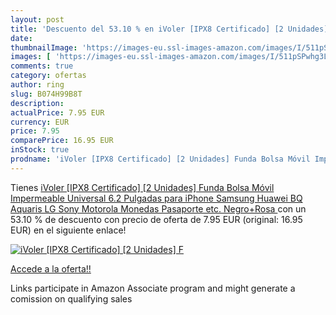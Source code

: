 ```yaml
---
layout: post
title: 'Descuento del 53.10 % en iVoler [IPX8 Certificado] [2 Unidades] F'
date: 
thumbnailImage: 'https://images-eu.ssl-images-amazon.com/images/I/511pSPwhg3L._SL200_.jpg'
images: [ 'https://images-eu.ssl-images-amazon.com/images/I/511pSPwhg3L._SL200_.jpg' ]
comments: true
category: ofertas
author: ring
slug: B074H99B8T
description:
actualPrice: 7.95 EUR
currency: EUR
price: 7.95
comparePrice: 16.95 EUR
inStock: true
prodname: 'iVoler [IPX8 Certificado] [2 Unidades] Funda Bolsa Móvil Impermeable Universal 6.2 Pulgadas para iPhone Samsung Huawei BQ Aquaris LG Sony Motorola Monedas Pasaporte etc.  Negro+Rosa '
---
```


Tienes [iVoler [IPX8 Certificado] [2 Unidades] Funda Bolsa Móvil Impermeable Universal 6.2 Pulgadas para iPhone Samsung Huawei BQ Aquaris LG Sony Motorola Monedas Pasaporte etc.  Negro+Rosa ](https://www.amazon.es/dp/B074H99B8T/?tag=tolees-21) con un 53.10 % de descuento con precio de oferta de 7.95 EUR (original: 16.95 EUR) en el siguiente enlace!

[![iVoler [IPX8 Certificado] [2 Unidades] F](https://images-eu.ssl-images-amazon.com/images/I/511pSPwhg3L._SL200_.jpg)](https://www.amazon.es/dp/B074H99B8T/?tag=tolees-21)

[Accede a la oferta!!](https://www.amazon.es/dp/B074H99B8T/?tag=tolees-21)

Links participate in Amazon Associate program and might generate a comission on qualifying sales


